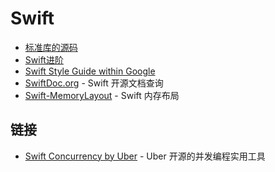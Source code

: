 # Swift

- [标准库的源码](https://github.com/apple/swift/tree/master/stdlib/public/core)
- [Swift进阶](./advanced-swift.md)
- [Swift Style Guide within Google](https://google.github.io/swift/)
- [SwiftDoc.org](https://swiftdoc.org/) - Swift 开源文档查询
- [Swift-MemoryLayout](https://github.com/TannerJin/Swift-MemoryLayout) - Swift 内存布局

## 链接

- [Swift Concurrency by Uber](https://github.com/uber/swift-concurrency) - Uber 开源的并发编程实用工具
